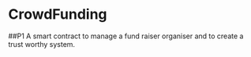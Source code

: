 # CrowdFunding
##P1
A smart contract to manage a fund raiser organiser and to create a trust worthy system.
